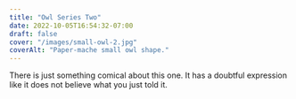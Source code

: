```yaml
---
title: "Owl Series Two"
date: 2022-10-05T16:54:32-07:00
draft: false
cover: "/images/small-owl-2.jpg"
coverAlt: "Paper-mache small owl shape."
---
```


There is just something comical about this one. It has a doubtful expression like it does not believe
what you just told it. 
